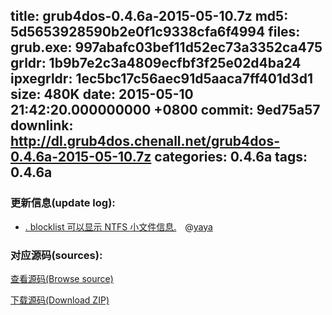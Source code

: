 title: grub4dos-0.4.6a-2015-05-10.7z
md5: 5d5653928590b2e0f1c9338cfa6f4994
files:
  grub.exe: 997abafc03bef11d52ec73a3352ca475
  grldr: 1b9b7e2c3a4809ecfbf3f25e02d4ba24
  ipxegrldr: 1ec5bc17c56aec91d5aaca7ff401d3d1
size: 480K
date: 2015-05-10 21:42:20.000000000 +0800
commit: 9ed75a57
downlink: http://dl.grub4dos.chenall.net/grub4dos-0.4.6a-2015-05-10.7z
categories: 0.4.6a
tags: 0.4.6a
---


### 更新信息(update log):
  * [﻿. blocklist 可以显示 NTFS 小文件信息.](https://github.com/chenall/grub4dos/commit/9ed75a57d9703bba8743d88a5a6d474b3d85a93b)　@[yaya](https://github.com/invalid-email-address)

### 对应源码(sources):
  [查看源码(Browse source)](https://github.com/chenall/grub4dos/tree/9ed75a57d9703bba8743d88a5a6d474b3d85a93b)

  [下载源码(Download ZIP)](https://github.com/chenall/grub4dos/archive/9ed75a57d9703bba8743d88a5a6d474b3d85a93b.zip)
